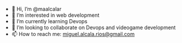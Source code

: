 - 👋 Hi, I’m @maalcalar
- 👀 I’m interested in web development
- 🌱 I’m currently learning Devops
- 💞️ I’m looking to collaborate on Devops and videogame development
- 📫 How to reach me: miguel.alcala.rios@gmail.com

<!---
maalcalar/maalcalar is a ✨ special ✨ repository because its `README.md` (this file) appears on your GitHub profile.
You can click the Preview link to take a look at your changes.
--->
